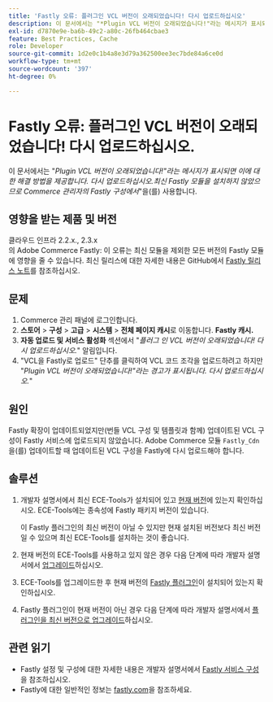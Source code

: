 ```yaml
---
title: 'Fastly 오류: 플러그인 VCL 버전이 오래되었습니다! 다시 업로드하십시오'
description: 이 문서에서는 "*Plugin VCL 버전이 오래되었습니다!"라는 메시지가 표시되면 이에 대한 솔루션을 제공합니다. 다시 업로드하십시오.최신 Fastly 모듈을 설치하지 않았기 때문에 Commerce 관리자의 Fastly 구성에서 *"을 사용합니다.
exl-id: d7870e9e-ba6b-49c2-a80c-26fb464cbae3
feature: Best Practices, Cache
role: Developer
source-git-commit: 1d2e0c1b4a8e3d79a362500ee3ec7bde84a6ce0d
workflow-type: tm+mt
source-wordcount: '397'
ht-degree: 0%

---
```


# Fastly 오류: 플러그인 VCL 버전이 오래되었습니다! 다시 업로드하십시오.

이 문서에서는 &quot;*Plugin VCL 버전이 오래되었습니다!&quot;라는 메시지가 표시되면 이에 대한 해결 방법을 제공합니다. 다시 업로드하십시오.최신 Fastly 모듈을 설치하지 않았으므로 Commerce 관리자의 Fastly 구성에서*&quot;을(를) 사용합니다.

## 영향을 받는 제품 및 버전

클라우드 인프라 2.2.x., 2.3.x<br>의 Adobe Commerce
Fastly: 이 오류는 최신 모듈을 제외한 모든 버전의 Fastly 모듈에 영향을 줄 수 있습니다. 최신 릴리스에 대한 자세한 내용은 GitHub에서 [Fastly 릴리스 노트](https://github.com/fastly/fastly-magento2/releases)를 참조하십시오.

## 문제

1. Commerce 관리 패널에 로그인합니다.
1. **스토어** > **구성** > **고급** > **시스템** > **전체 페이지 캐시**&#x200B;로 이동합니다.   **Fastly 캐시.**
1. **자동 업로드 및 서비스 활성화** 섹션에서 &quot;*플러그 인 VCL 버전이 오래되었습니다! 다시 업로드하십시오.*&quot; 알림입니다.
1. &quot;VCL을 Fastly로 업로드&quot; 단추를 클릭하여 VCL 코드 조각을 업로드하려고 하지만 &quot;*Plugin VCL 버전이 오래되었습니다!&quot;라는 경고가 표시됩니다. 다시 업로드하십시오.*&quot;

## 원인

Fastly 확장이 업데이트되었지만(번들 VCL 구성 및 템플릿과 함께) 업데이트된 VCL 구성이 Fastly 서비스에 업로드되지 않았습니다. Adobe Commerce 모듈 `Fastly_Cdn`을(를) 업데이트할 때 업데이트된 VCL 구성을 Fastly에 다시 업로드해야 합니다.

## 솔루션

1. 개발자 설명서에서 최신 ECE-Tools가 설치되어 있고 [현재 버전](https://experienceleague.adobe.com/docs/commerce-cloud-service/user-guide/release-notes/cloud-tools-suite.html?lang=ko)에 있는지 확인하십시오. ECE-Tools에는 종속성에 Fastly 패키지 버전이 있습니다.

   이 Fastly 플러그인의 최신 버전이 아닐 수 있지만 현재 설치된 버전보다 최신 버전일 수 있으며 최신 ECE-Tools를 설치하는 것이 좋습니다.

1. 현재 버전의 ECE-Tools를 사용하고 있지 않은 경우 다음 단계에 따라 개발자 설명서에서 [업그레이드](https://experienceleague.adobe.com/docs/commerce-cloud-service/user-guide/dev-tools/ece-tools/update-package.html?lang=ko)하십시오.
1. ECE-Tools를 업그레이드한 후 현재 버전의 [Fastly 플러그인](https://github.com/fastly/fastly-magento2/tree/master/etc/vcl_snippets)이 설치되어 있는지 확인하십시오.
1. Fastly 플러그인이 현재 버전이 아닌 경우 다음 단계에 따라 개발자 설명서에서 [플러그인을 최신 버전으로 업그레이드](https://experienceleague.adobe.com/docs/commerce-cloud-service/user-guide/cdn/setup-fastly/fastly-configuration.html?lang=ko#upgrade-the-fastly-module)하십시오.

## 관련 읽기

* Fastly 설정 및 구성에 대한 자세한 내용은 개발자 설명서에서 [Fastly 서비스 구성](https://experienceleague.adobe.com/docs/commerce-cloud-service/user-guide/cdn/fastly.html?lang=ko)을 참조하십시오.
* Fastly에 대한 일반적인 정보는 [fastly.com](https://www.fastly.com/)을 참조하세요.
